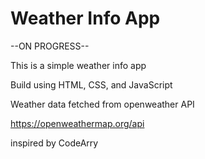 # Weather Info App
--ON PROGRESS--

This is a simple weather info app

Build using HTML, CSS, and JavaScript


Weather data fetched from openweather API

https://openweathermap.org/api


inspired by CodeArry
